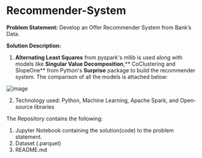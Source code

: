 # Recommender-System

**Problem Statement:**
Develop an Offer Recommender System from Bank’s Data.

**Solution Description:**
1) **Alternating Least Squares** from pyspark's mllib is used along with models like **Singular Value Decomposition**,** CoClustering and SlopeOne** from Python's **Surprise** package to build the recommender system. The comparison of all the models is attached below:

![image](https://user-images.githubusercontent.com/69714874/126201526-7a64a0d2-280f-4c3a-b667-37fdb6b62cbb.png)

2) Technology used: Python, Machine Learning, Apache Spark, and Open-source libraries

The Repository contains the following:
1) Jupyter Notebook containing the solution(code) to the problem statement.
2) Dataset (.parquet)
3) README.md
